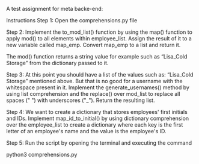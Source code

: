 A test assignment for meta backe-end:

Instructions
Step 1: Open the comprehensions.py file

Step 2: Implement the to_mod_list() function by using the map() function to apply mod() to all elements within employee_list. Assign the result of it to a new variable called map_emp. Convert map_emp to a list and return it.

The mod() function returns a string value for example such as “Lisa_Cold Storage” from the dictionary passed to it. 

Step 3: At this point you should have a list of the values such as: “Lisa_Cold Storage” mentioned above. But that is no good for a username with the whitespace present in it. Implement the generate_usernames() method by using list comprehension and the replace()  over mod_list to replace all spaces (" ") with underscores ("_"). Return the resulting list.

Step 4: We want to create a dictionary that stores employees' first initials and IDs. Implement map_id_to_initial() by using dictionary comprehension over the employee_list to create a dictionary where each key is the first letter of an employee's name and the value is the employee's ID.

Step 5: Run the script by opening the terminal and executing the command 

python3 comprehensions.py
